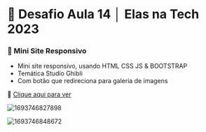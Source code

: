 # 💼 Desafio Aula 14 │ Elas na Tech 2023
### 💼 Mini Site Responsivo

- Mini site responsivo, usando HTML CSS JS & BOOTSTRAP
- Temática Studio Ghibli
- Com botão que redireciona para galeria de imagens

💙 [Clique aqui para ver](https://desafio-aula14-leticiauemura.netlify.app/)

![1693746827898](https://github.com/leticiaharumi/desafio-aula14-elasnatech2023/assets/80927546/5c66ec8a-4951-4533-b701-abb5853f84a0)

![1693746848672](https://github.com/leticiaharumi/desafio-aula14-elasnatech2023/assets/80927546/69b865f9-36a7-4d5c-a7ec-d5137734a1a2)

